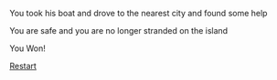 You took his boat and drove to the nearest city and found some help

You are safe and you are no longer stranded on the island

You Won!

[Restart](../situations/startgame.md)